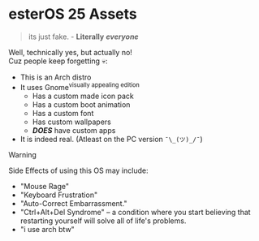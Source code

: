 
# esterOS 25 Assets
> its just fake. - **Literally** ***everyone***

Well, technically yes, but actually no!\
Cuz people keep forgetting :skull::

 - This is an Arch distro
 - It uses Gnome<sup>visually appealing edition</sup>
	 - Has a custom made icon pack
	 - Has a custom boot animation
	 - Has a custom font
	 - Has custom wallpapers
	 - ***DOES*** have custom apps
 - It is indeed real. (Atleast on the PC version  `¯\_(ツ)_/¯`)

> [!WARNING]
> Side Effects of using this OS may include:
> - "Mouse Rage"
> - "Keyboard Frustration"
> - "Auto-Correct Embarrassment."
> - "Ctrl+Alt+Del Syndrome" – a condition where you start believing that restarting yourself will solve all of life's problems.
> - "i use arch btw"
